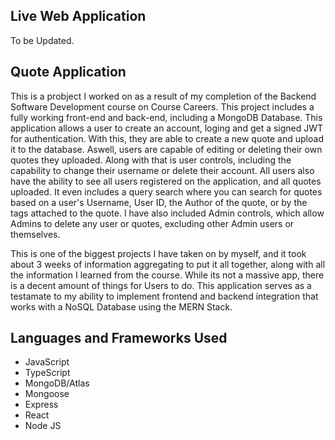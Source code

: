 ## Live Web Application
  To be Updated.
 
 ## Quote Application
  This is a probject I worked on as a result of my completion of the Backend Software Development course on Course Careers. This project includes a fully working front-end and back-end, including a MongoDB Database. This application allows a user to create an account, loging and get a signed JWT for authentication. With this, they are able to create a new quote and upload it to the database. Aswell, users are capable of editing or deleting their own quotes they uploaded. Along with that is user controls, including the capability to change their username or delete their account. All users also have the ability to see all users registered on the application, and all quotes uploaded. It even includes a query search where you can search for quotes based on a user's Username, User ID, the Author of the quote, or by the tags attached to the quote. I have also included Admin controls, which allow Admins to delete any user or quotes, excluding other Admin users or themselves.
 
  This is one of the biggest projects I have taken on by myself, and it took about 3 weeks of information aggregating to put it all together, along with all the information I learned from the course. While its not a massive app, there is a decent amount of things for Users to do. This application serves as a testamate to my ability to implement frontend and backend integration that works with a NoSQL Database using the MERN Stack. 

## Languages and Frameworks Used
- JavaScript
- TypeScript
- MongoDB/Atlas
- Mongoose
- Express
- React
- Node JS
